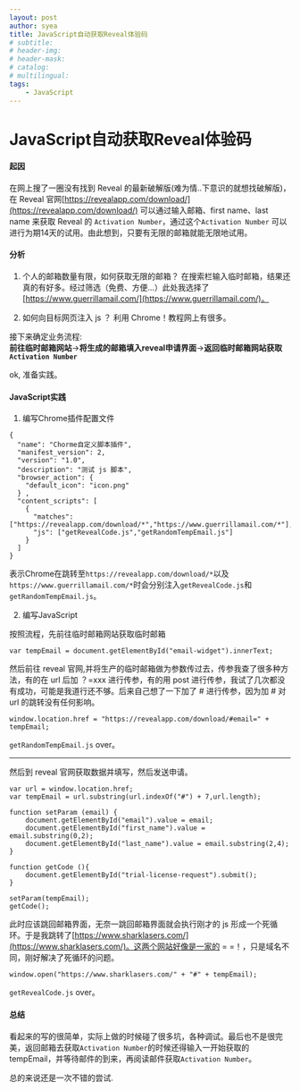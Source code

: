 ```yaml
---
layout: post
author: syea
title: JavaScript自动获取Reveal体验码
# subtitle:
# header-img: 
# header-mask:  
# catalog: 
# multilingual: 
tags:
    - JavaScript
---
```


# JavaScript自动获取Reveal体验码

#### 起因

在网上搜了一圈没有找到 Reveal 的最新破解版(难为情..下意识的就想找破解版)，在 Reveal 官网[https://revealapp.com/download/](https://revealapp.com/download/) 可以通过输入邮箱、first name、last name 来获取 Reveal 的 `Activation Number`，通过这个`Activation Number` 可以进行为期14天的试用。由此想到，只要有无限的邮箱就能无限地试用。

#### 分析

1. 个人的邮箱数量有限，如何获取无限的邮箱？
在搜索栏输入临时邮箱，结果还真的有好多。经过筛选（免费、方便...）此处我选择了[https://www.guerrillamail.com/](https://www.guerrillamail.com/)。

2. 如何向目标网页注入 js ？
利用 Chrome！教程网上有很多。

接下来确定业务流程:<br>
**前往临时邮箱网站**->**将生成的邮箱填入reveal申请界面**->**返回临时邮箱网站获取`Activation Number`**

ok, 准备实践。

#### JavaScript实践

1. 编写Chrome插件配置文件
```
{  
  "name": "Chorme自定义脚本插件",  
  "manifest_version": 2,  
  "version": "1.0",  
  "description": "测试 js 脚本",  
  "browser_action": {  
    "default_icon": "icon.png"  
  } , 
  "content_scripts": [  
    {  
      "matches": ["https://revealapp.com/download/*","https://www.guerrillamail.com/*"],  
      "js": ["getRevealCode.js","getRandomTempEmail.js"]  
    }  
  ]  
} 
```

表示Chrome在跳转至`https://revealapp.com/download/*`以及`https://www.guerrillamail.com/*`时会分别注入`getRevealCode.js`和`getRandomTempEmail.js`。

2. 编写JavaScript

按照流程，先前往临时邮箱网站获取临时邮箱
```
var tempEmail = document.getElementById("email-widget").innerText;
```

然后前往 reveal 官网,并将生产的临时邮箱做为参数传过去，传参我查了很多种方法，有的在 url 后加 ？=xxx 进行传参，有的用 post 进行传参，我试了几次都没有成功，可能是我道行还不够。后来自己想了一下加了 # 进行传参，因为加 # 对 url 的跳转没有任何影响。
```
window.location.href = "https://revealapp.com/download/#email=" + tempEmail;
```

`getRandomTempEmail.js` over。

---

然后到 reveal 官网获取数据并填写，然后发送申请。
```
var url = window.location.href;
var tempEmail = url.substring(url.indexOf("#") + 7,url.length);

function setParam (email) {
    document.getElementById("email").value = email;
    document.getElementById("first_name").value = email.substring(0,2);
    document.getElementById("last_name").value = email.substring(2,4);
}

function getCode (){
    document.getElementById("trial-license-request").submit();
}

setParam(tempEmail);
getCode();
```

此时应该跳回邮箱界面，无奈一跳回邮箱界面就会执行刚才的 js 形成一个死循环。于是我跳转了[https://www.sharklasers.com/](https://www.sharklasers.com/)。这两个网站好像是一家的 = =！，只是域名不同，刚好解决了死循环的问题。
```
window.open("https://www.sharklasers.com/" + "#" + tempEmail);
```

`getRevealCode.js` over。

#### 总结

看起来的写的很简单，实际上做的时候碰了很多坑，各种调试。最后也不是很完美，返回邮箱去获取`Activation Number`的时候还得输入一开始获取的tempEmail，并等待邮件的到来，再阅读邮件获取`Activation Number`。

总的来说还是一次不错的尝试.